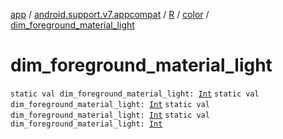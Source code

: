 [app](../../../index.md) / [android.support.v7.appcompat](../../index.md) / [R](../index.md) / [color](index.md) / [dim_foreground_material_light](.)

# dim_foreground_material_light

`static val dim_foreground_material_light: `[`Int`](https://kotlinlang.org/api/latest/jvm/stdlib/kotlin/-int/index.html)
`static val dim_foreground_material_light: `[`Int`](https://kotlinlang.org/api/latest/jvm/stdlib/kotlin/-int/index.html)
`static val dim_foreground_material_light: `[`Int`](https://kotlinlang.org/api/latest/jvm/stdlib/kotlin/-int/index.html)
`static val dim_foreground_material_light: `[`Int`](https://kotlinlang.org/api/latest/jvm/stdlib/kotlin/-int/index.html)